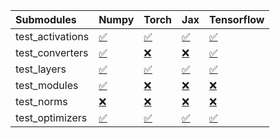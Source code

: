 | Submodules       | Numpy                                                                                                                           | Torch                                                                                                                           | Jax                                                                                                                             | Tensorflow                                                                                                                      |
|:-----------------|:--------------------------------------------------------------------------------------------------------------------------------|:--------------------------------------------------------------------------------------------------------------------------------|:--------------------------------------------------------------------------------------------------------------------------------|:--------------------------------------------------------------------------------------------------------------------------------|
| test_activations | <a href="https://github.com/unifyai/ivy/runs/7902506258?check_suite_focus=true" rel="noopener noreferrer" target="_blank">✅</a> | <a href="https://github.com/unifyai/ivy/runs/7902507048?check_suite_focus=true" rel="noopener noreferrer" target="_blank">✅</a> | <a href="https://github.com/unifyai/ivy/runs/7902507968?check_suite_focus=true" rel="noopener noreferrer" target="_blank">✅</a> | <a href="https://github.com/unifyai/ivy/runs/7902508906?check_suite_focus=true" rel="noopener noreferrer" target="_blank">✅</a> |
| test_converters  | <a href="https://github.com/unifyai/ivy/runs/7902506425?check_suite_focus=true" rel="noopener noreferrer" target="_blank">✅</a> | <a href="https://github.com/unifyai/ivy/runs/7902507181?check_suite_focus=true" rel="noopener noreferrer" target="_blank">❌</a> | <a href="https://github.com/unifyai/ivy/runs/7902508140?check_suite_focus=true" rel="noopener noreferrer" target="_blank">❌</a> | <a href="https://github.com/unifyai/ivy/runs/7902509065?check_suite_focus=true" rel="noopener noreferrer" target="_blank">✅</a> |
| test_layers      | <a href="https://github.com/unifyai/ivy/runs/7902506545?check_suite_focus=true" rel="noopener noreferrer" target="_blank">✅</a> | <a href="https://github.com/unifyai/ivy/runs/7902507345?check_suite_focus=true" rel="noopener noreferrer" target="_blank">✅</a> | <a href="https://github.com/unifyai/ivy/runs/7902508290?check_suite_focus=true" rel="noopener noreferrer" target="_blank">✅</a> | <a href="https://github.com/unifyai/ivy/runs/7902509196?check_suite_focus=true" rel="noopener noreferrer" target="_blank">✅</a> |
| test_modules     | <a href="https://github.com/unifyai/ivy/runs/7902506694?check_suite_focus=true" rel="noopener noreferrer" target="_blank">✅</a> | <a href="https://github.com/unifyai/ivy/runs/7902507466?check_suite_focus=true" rel="noopener noreferrer" target="_blank">❌</a> | <a href="https://github.com/unifyai/ivy/runs/7902508452?check_suite_focus=true" rel="noopener noreferrer" target="_blank">❌</a> | <a href="https://github.com/unifyai/ivy/runs/7902509358?check_suite_focus=true" rel="noopener noreferrer" target="_blank">❌</a> |
| test_norms       | <a href="https://github.com/unifyai/ivy/runs/7902506819?check_suite_focus=true" rel="noopener noreferrer" target="_blank">❌</a> | <a href="https://github.com/unifyai/ivy/runs/7902507655?check_suite_focus=true" rel="noopener noreferrer" target="_blank">❌</a> | <a href="https://github.com/unifyai/ivy/runs/7902508593?check_suite_focus=true" rel="noopener noreferrer" target="_blank">❌</a> | <a href="https://github.com/unifyai/ivy/runs/7902509528?check_suite_focus=true" rel="noopener noreferrer" target="_blank">❌</a> |
| test_optimizers  | <a href="https://github.com/unifyai/ivy/runs/7902506927?check_suite_focus=true" rel="noopener noreferrer" target="_blank">✅</a> | <a href="https://github.com/unifyai/ivy/runs/7902507822?check_suite_focus=true" rel="noopener noreferrer" target="_blank">✅</a> | <a href="https://github.com/unifyai/ivy/runs/7902508753?check_suite_focus=true" rel="noopener noreferrer" target="_blank">✅</a> | <a href="https://github.com/unifyai/ivy/runs/7902509664?check_suite_focus=true" rel="noopener noreferrer" target="_blank">✅</a> |